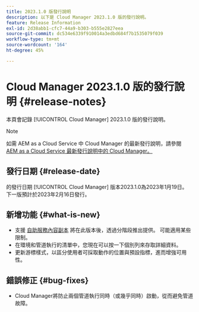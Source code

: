 ```yaml
---
title: 2023.1.0 版發行說明
description: 以下是 Cloud Manager 2023.1.0 版的發行說明。
feature: Release Information
exl-id: 2d38abb1-cfc7-44a9-b303-b555e2827eea
source-git-commit: dc534e6339f910014a3edbd684f7b1535079f039
workflow-type: tm+mt
source-wordcount: '164'
ht-degree: 45%

---
```



# Cloud Manager 2023.1.0 版的發行說明 {#release-notes}

本頁會記錄 [!UICONTROL Cloud Manager] 2023.1.0 版的發行說明。

>[!NOTE]
>
>如需 AEM as a Cloud Service 中 Cloud Manager 的最新發行說明，請參閱 [AEM as a Cloud Service 最新發行說明中的 Cloud Manager。](https://experienceleague.adobe.com/docs/experience-manager-cloud-service/content/implementing/using-cloud-manager/release-notes-cloud-manager/release-notes-cm-current.html)

## 發行日期 {#release-date}

的發行日期 [!UICONTROL Cloud Manager] 版本2023.1.0為2023年1月19日。 下一版預計於2023年2月16日發行。

## 新增功能 {#what-is-new}

* 支援 [自助服務內容副本](/help/using/content-copy.md) 將在此版本後，透過分階段推出提供。 可能適用某些限制。
* 在環境和管道執行的清單中，您現在可以按一下個別列來存取詳細資料。
* 更新游標樣式，以區分使用者可採取動作的位置與預設指標，進而增強可用性。

## 錯誤修正 {#bug-fixes}

* Cloud Manager將防止兩個管道執行同時（或幾乎同時）啟動，從而避免管道故障。

